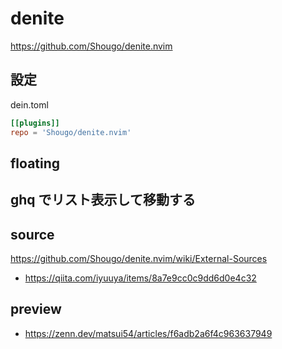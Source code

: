 # denite

<https://github.com/Shougo/denite.nvim>

## 設定
dein.toml

```toml
[[plugins]]
repo = 'Shougo/denite.nvim'
```

## floating

## ghq でリスト表示して移動する


## source

<https://github.com/Shougo/denite.nvim/wiki/External-Sources>
* https://qiita.com/iyuuya/items/8a7e9cc0c9dd6d0e4c32

## preview

* https://zenn.dev/matsui54/articles/f6adb2a6f4c963637949

